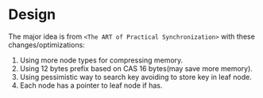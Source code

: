 Design
===

The major idea is from `<The ART of Practical Synchronization>` with these changes/optimizations:

1. Using more node types for compressing memory.
2. Using 12 bytes prefix based on CAS 16 bytes(may save more memory).
3. Using pessimistic way to search key avoiding to store key in leaf node.
4. Each node has a pointer to leaf node if has.

## 

